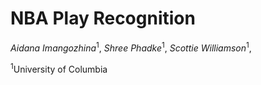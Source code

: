 # NBA Play Recognition
*Aidana Imangozhina*<sup>1</sup>, 
*Shree Phadke*<sup>1</sup>, 
*Scottie Williamson*<sup>1</sup>, 

<sup>1</sup>University of Columbia &nbsp;&nbsp;
